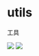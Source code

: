 # utils

工具

[![](https://jitci.com/gh/xwls/utils/svg)](https://jitci.com/gh/xwls/utils)
[![](https://jitpack.io/v/xwls/utils.svg)](https://jitpack.io/#xwls/utils)
